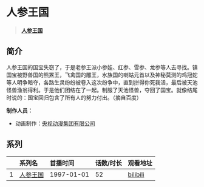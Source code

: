 # 人参王国


> <u>**[人参王国](http://bgm.tv/subject/42388)**</u>

## 简介


人参王国的国宝失窃了，于是老参王派小参娃、红参、雪参、龙参等人去寻找。镇国宝被野兽国的熊罴王，飞禽国的雕王，水族国的喇蛄元首以及神秘莫测的鸡冠蛇等人明争暗夺，各路生灵纷纷被卷入这次纷争中，直到拼得你死我活，最后被天池怪兽渔翁得利。于是他们团结在了一起。制服了天池怪兽，夺回了国宝。就像结尾时说的：国宝回归包含了所有人的努力付出。（摘自百度）

**制作人员：**
- 动画制作：[央视动漫集团有限公司](http://bgm.tv/person/10526)



## 系列

|     |   系列名   |   首播时间  | 话数/时长  | 观看地址 |
|:---  |:------    |:----      |:---       |:---  |
| 1 |[人参王国](https://bgm.tv/subject/42388)| 1997-01-01 | 52 | [bilibili](https://www.bilibili.com/video/BV1tx411j7YX)  |




